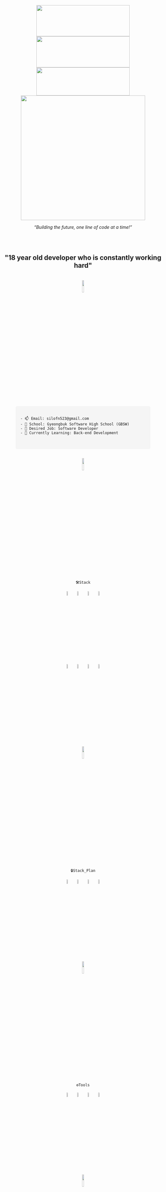 <div align="center">
  <a href="https://github.com/devxb/gitanimals">
  <img
    src="https://render.gitanimals.org/lines/silofn523?pet-id=649158924903369626"
    width="300"
    height="100"
  />
</a>
  <a href="https://github.com/devxb/gitanimals" align="center">
    <img
      src="https://render.gitanimals.org/lines/silofn523?pet-id=649158925188591320"
      width="300"
      height="100"
    />
  </a>
  <a href="https://github.com/devxb/gitanimals">
    <img
      src="https://render.gitanimals.org/lines/silofn523?pet-id=649158926815974222"
      width="300"
      height="90"
    />
  </a>
</div>  
  
<div align="center">
  <img src="https://media.giphy.com/media/ZVik7pBtu9dNS/giphy.gif" width="400" />
  <p><em>“Building the future, one line of code at a time!”</em></p>
</div>

<br><br>


<h2 align="center">"18 year old developer who is constantly working hard"</h2>
<br>
<div align="center">
  <img src="https://github.com/user-attachments/assets/870fb134-850a-49da-b398-b2330dfd7b62" width="10%" />
  <br>
  <pre style="background-color: #f5f5f5; padding: 15px; border-radius: 5px; width: 80%; text-align: left;">
    <code>
- 📫 Email: silofn523@gmail.com
- 🏫 School: Gyeongbuk Software High School (GBSW)
- 🧨 Desired Job: Software Developer
- 🌱 Currently Learning: Back-end Development
    </code>
  </pre>
</div>


<h2></h2>
<div align="center">
  <img src="https://github.com/user-attachments/assets/8b62a6ad-0fc9-4687-bf88-cf9d4d4a0012" width="10%" />
  <br>
  <code>🛠️Stack</code>
  <br><br>
  <img src="https://cdn.jsdelivr.net/gh/devicons/devicon@latest/icons/html5/html5-original.svg" width="6%" />
  <img src="https://cdn.jsdelivr.net/gh/devicons/devicon@latest/icons/css3/css3-original.svg" width="6%" />
  <img src="https://cdn.jsdelivr.net/gh/devicons/devicon@latest/icons/javascript/javascript-original.svg" width="6%" />
  <img src="https://cdn.jsdelivr.net/gh/devicons/devicon@latest/icons/typescript/typescript-original.svg" width="6%"/><br>
  <img src="https://cdn.jsdelivr.net/gh/devicons/devicon@latest/icons/java/java-original.svg"width="6%" />
  <img src="https://cdn.jsdelivr.net/gh/devicons/devicon@latest/icons/nodejs/nodejs-original-wordmark.svg" width="6%" />
  <img src="https://cdn.jsdelivr.net/gh/devicons/devicon@latest/icons/nestjs/nestjs-original.svg" width="6%" />
  <img src="https://cdn.jsdelivr.net/gh/devicons/devicon@latest/icons/spring/spring-original.svg" width="6%" />
</div>
  
  
<h2></h2>
<div align="center">
   <img src="https://github.com/user-attachments/assets/1c08c325-c4bc-4ca7-9d1b-1a6e9ec28a15" width="10%" />
  <br>
  <code>🔒Stack_Plan</code>
<br><br>
  <img src="https://cdn.jsdelivr.net/gh/devicons/devicon@latest/icons/kotlin/kotlin-original.svg" width="6%" />        
  <img src="https://cdn.jsdelivr.net/gh/devicons/devicon@latest/icons/go/go-original-wordmark.svg" width="6%" />        
  <img src="https://cdn.jsdelivr.net/gh/devicons/devicon@latest/icons/swift/swift-original.svg" width="6%" />        
  <img src="https://cdn.jsdelivr.net/gh/devicons/devicon@latest/icons/amazonwebservices/amazonwebservices-original-wordmark.svg" width="6%" />        
</div>


<h2></h2>
<div align="center">
  <img src="https://github.com/user-attachments/assets/5cf92462-68d3-4bd6-81a1-0caf715a4c04" width="10%" />
  <br>
  <code>⚙️Tools</code>
  <br><br>
  <img src="https://cdn.jsdelivr.net/gh/devicons/devicon@latest/icons/intellij/intellij-original.svg" width="6%"/>        
  <img src="https://cdn.jsdelivr.net/gh/devicons/devicon@latest/icons/vscode/vscode-original.svg" width="6%"/>
  <img src="https://cdn.jsdelivr.net/gh/devicons/devicon@latest/icons/git/git-original.svg" width="6%"/>        
  <img src="https://cdn.jsdelivr.net/gh/devicons/devicon@latest/icons/jetbrains/jetbrains-original.svg" width="6%"/>
</div>
  
<h2></h2>
<div align="center">
  <img src="https://github.com/user-attachments/assets/96e39907-a896-4426-96d9-39b935d9411d" width="10%" />
  <br>
  <code>📞Contact</code>
  <br><br>
  <a href="https://discord.com/channels/@silofn523" target="_blank"><img src="https://github.com/user-attachments/assets/13eee4e0-053e-4d5a-bf14-1c136465e83b" width="6%"/></a>
  <a href="https://www.instagram.com/hhhnhnnhhnn__/" target="_blank"><img src="https://github.com/user-attachments/assets/865a2033-f983-460d-90b4-53682a9404ee" width="6%"/></a>
  <a href="https://balanced-waxflower-a79.notion.site/Portfolio-f64030d90dc342239a6fd121eeaaeb4b" target="_blank"><img src="https://cdn.jsdelivr.net/gh/devicons/devicon@latest/icons/notion/notion-original.svg" width="6%"/></a>
  <a href="https://velog.io/@silofn523/posts" target="_blank"><img src="https://github.com/user-attachments/assets/9bad0127-4fac-4176-9003-a1b1aea3d88d" width="6%"/></a>
</div>

<h2></h2>
<div align="center">
<img src="https://github.com/user-attachments/assets/f8251ab3-8287-40f8-a6d1-16b8669df7ff" width="10%" />
  <br><br>
<div align="center">
  <img src="https://komarev.com/ghpvc/?username=silofn523&style=for-the-badge&color=brightgreen" alt="Profile Views" />
  
![GitHub Followers](https://img.shields.io/github/followers/silofn523?style=for-the-badge&logo=github&color=blue)
![GitHub Stars](https://img.shields.io/github/stars/silofn523?style=for-the-badge&logo=github&color=yellow)
</div>
  
![Anurag's GitHub stats](https://github-readme-stats.vercel.app/api?username=silofn523&show_icons=true&title_color=FFFFFF&text_color=D3D3D3&icon_color=FFD700&bg_color=0D1117&border_color=44475a)

![Top Langs](https://github-readme-stats.vercel.app/api/top-langs/?username=silofn523&layout=compact&theme=dark)


</div>


  

